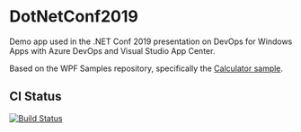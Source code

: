 # DotNetConf2019
Demo app used in the .NET Conf 2019 presentation on DevOps for Windows Apps with Azure DevOps and Visual Studio App Center.

Based on the WPF Samples repository, specifically the [Calculator sample](https://github.com/microsoft/WPF-Samples/tree/master/Sample%20Applications/CalculatorDemo).


## CI Status
[![Build Status](https://dajaco.visualstudio.com/DotNetConf2019/_apis/build/status/diverdan92.DotNetConf2019?branchName=master)](https://dajaco.visualstudio.com/DotNetConf2019/_build/latest?definitionId=33&branchName=master)
